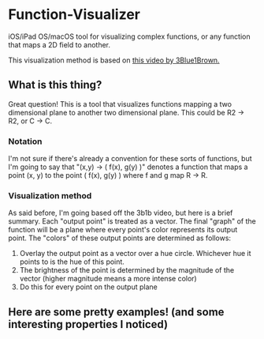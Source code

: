 # Function-Visualizer
iOS/iPad OS/macOS tool for visualizing complex functions, or any function that maps a 2D field to another.

This visualization method is based on [this video by 3Blue1Brown.](https://www.youtube.com/watch?v=b7FxPsqfkOY)

## What is this thing?

Great question! This is a tool that visualizes functions mapping a two dimensional plane to another two dimensional plane. This could be R2 -> R2, or C -> C.

### Notation

I'm not sure if there's already a convention for these sorts of functions, but I'm going to say that "(x,y) -> ( f(x), g(y) )" denotes a function that maps a point (x, y) to the point ( f(x), g(y) ) where f and g map R -> R.

### Visualization method

As said before, I'm going based off the 3b1b video, but here is a brief summary. Each "output point" is treated as a vector. The final "graph" of the function will be a plane where every point's color represents its output point. The "colors" of these output points are determined as follows:

1. Overlay the output point as a vector over a hue circle. Whichever hue it points to is the hue of this point.
2. The brightness of the point is determined by the magnitude of the vector (higher magnitude means a more intense color)
3. Do this for every point on the output plane

## Here are some pretty examples! (and some interesting properties I noticed)

